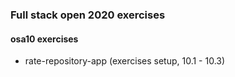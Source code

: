 ### Full stack open 2020 exercises

#### osa10 exercises

* rate-repository-app    (exercises setup, 10.1 - 10.3)